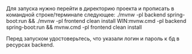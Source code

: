 Для запуска нужно перейти в директорию проекта и прописать в командной строке/терминале следующее:
./mvnw -pl backend spring-boot:run && ./mvnw -pl frontend clean install
WIN:mvnw.cmd -pl backend spring-boot:run && mvnw.cmd -pl frontend clean install


Перед запуском удостоверьтесь, что указали логин и пароль к бд в ресурсах backend.
